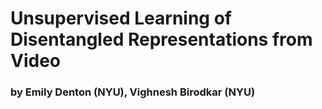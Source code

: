 # Unsupervised Learning of Disentangled Representations from Video

### by Emily Denton (NYU), Vighnesh Birodkar (NYU)